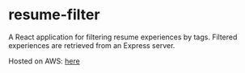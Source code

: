 # resume-filter

A React application for filtering resume experiences by tags. Filtered experiences are retrieved from an Express server.

Hosted on AWS: [here](http://resume-filter-env.eba-3qp7jacp.us-east-2.elasticbeanstalk.com/)
